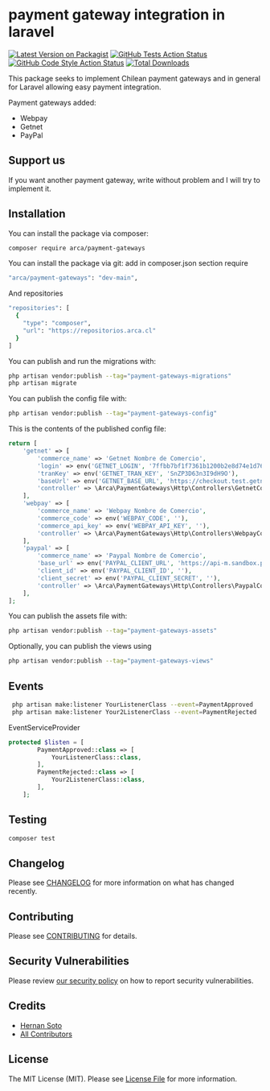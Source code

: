 # payment gateway integration in laravel

[![Latest Version on Packagist](https://img.shields.io/packagist/v/arca/payment-gateways.svg?style=flat-square)](https://repositorios.arca.cl/payment-gateways/)
[![GitHub Tests Action Status](https://img.shields.io/github/actions/workflow/status/arca/payment-gateways/run-tests.yml?branch=main&label=tests&style=flat-square)](https://github.com/elmudometal/payment-gateways/actions?query=workflow%3Arun-tests+branch%3Amain)
[![GitHub Code Style Action Status](https://img.shields.io/github/actions/workflow/status/arca/payment-gateways/fix-php-code-style-issues.yml?branch=main&label=code%20style&style=flat-square)](https://github.com/elmudometal/payment-gateways/actions?query=workflow%3A"Fix+PHP+code+style+issues"+branch%3Amain)
[![Total Downloads](https://img.shields.io/packagist/dt/arca/payment-gateways.svg?style=flat-square)](https://repositorios.arca.cl/payment-gateways/)

This package seeks to implement Chilean payment gateways and in general for Laravel allowing easy payment integration.

Payment gateways added:
- Webpay
- Getnet
- PayPal

## Support us
If you want another payment gateway, write without problem and I will try to implement it.

## Installation

You can install the package via composer:

```bash
composer require arca/payment-gateways
```

You can install the package via git:
add in composer.json section require
```bash
"arca/payment-gateways": "dev-main",
```
And repositories
```bash
"repositories": [
  {
    "type": "composer",
    "url": "https://repositorios.arca.cl"
  }
]
```

You can publish and run the migrations with:

```bash
php artisan vendor:publish --tag="payment-gateways-migrations"
php artisan migrate
```

You can publish the config file with:

```bash
php artisan vendor:publish --tag="payment-gateways-config"
```

This is the contents of the published config file:

```php
return [
    'getnet' => [
        'commerce_name' => 'Getnet Nombre de Comercio',
        'login' => env('GETNET_LOGIN', '7ffbb7bf1f7361b1200b2e8d74e1d76f'),
        'tranKey' => env('GETNET_TRAN_KEY', 'SnZP3D63n3I9dH9O'),
        'baseUrl' => env('GETNET_BASE_URL', 'https://checkout.test.getnet.cl'),
        'controller' => \Arca\PaymentGateways\Http\Controllers\GetnetController::class,
    ],
    'webpay' => [
        'commerce_name' => 'Webpay Nombre de Comercio',
        'commerce_code' => env('WEBPAY_CODE', ''),
        'commerce_api_key' => env('WEBPAY_API_KEY', ''),
        'controller' => \Arca\PaymentGateways\Http\Controllers\WebpayController::class,
    ],
    'paypal' => [
        'commerce_name' => 'Paypal Nombre de Comercio',
        'base_url' => env('PAYPAL_CLIENT_URL', 'https://api-m.sandbox.paypal.com'),
        'client_id' => env('PAYPAL_CLIENT_ID', ''),
        'client_secret' => env('PAYPAL_CLIENT_SECRET', ''),
        'controller' => \Arca\PaymentGateways\Http\Controllers\PaypalController::class,
    ],
];
```

You can publish the assets file with:

```bash
php artisan vendor:publish --tag="payment-gateways-assets"
```

Optionally, you can publish the views using

```bash
php artisan vendor:publish --tag="payment-gateways-views"
```

## Events

```bash
 php artisan make:listener YourListenerClass --event=PaymentApproved
 php artisan make:listener Your2ListenerClass --event=PaymentRejected
```

EventServiceProvider
```php
protected $listen = [        
        PaymentApproved::class => [
            YourListenerClass::class,
        ],
        PaymentRejected::class => [
            Your2ListenerClass::class,
        ],
    ];
```

## Testing

```bash
composer test
```

## Changelog

Please see [CHANGELOG](CHANGELOG.md) for more information on what has changed recently.

## Contributing

Please see [CONTRIBUTING](CONTRIBUTING.md) for details.

## Security Vulnerabilities

Please review [our security policy](../../security/policy) on how to report security vulnerabilities.

## Credits

- [Hernan Soto](https://github.com/elmudometal)
- [All Contributors](../../contributors)

## License

The MIT License (MIT). Please see [License File](LICENSE.md) for more information.
